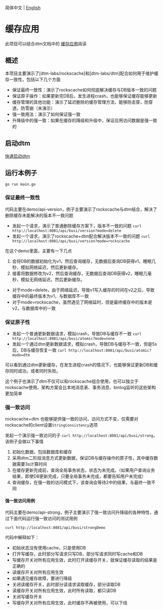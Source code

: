 简体中文 | [English](./README.md)

# 缓存应用
此项目可以结合dtm文档中的 [缓存应用](https://dtm.pub/app/cache.html)阅读

## 概述
本项目主要演示了[dtm-labs/rockscache]和[dtm-labs/dtm]配合如何用于维护缓存一致性，包括以下几个方面
- 保证最终一致性：演示了rockscache如何彻底解决缓存与DB版本一致的问题
- 保证原子操作：如果更新完DB后，发生进程crash，也能够保证缓存能够更新
- 缓存管理的其他功能：演示了延迟删除的缓存管理方法，能够防击穿，防穿透，防雪崩（未演示）
- 强一致用法：演示了如何保证强一致
- 升降级中的强一致：如果在缓存的降级和升级中，保证应用访问数据是强一致的

## 启动dtm
[快速启动dtm](https://dtm.pub/guide/install.html)

## 运行本例子
`go run main.go`

### 保证最终一致性
代码主要在demo/api-version，例子主要演示了rockscache与dtm结合，解决了删除缓存未能解决的版本不一致问题
- 发起一个请求，演示了普通删除缓存方案下，版本不一致的问题 `curl http://localhost:8081/api/busi/version?mode=delete`
- 发起一个请求，演示了rockscache+dtm配合解决版本不一致的问题 `curl http://localhost:8081/api/busi/version?mode=rockscache`

在这个demo里面，主要有一下几点
1. 会将DB的数据初始化为v1，然后查询缓存，无数据后查询DB获得v1，睡眠几秒，模拟网络延迟，然后更新缓存。
2. 接着将数据修改为v2，然后查询缓存，无数据后查询DB获得v2，睡眠几毫秒，模拟无网络延迟，然后更新缓存。

- 对于mode=delete，由于网络延迟，导致v1写入缓存的时间在v2之后，导致缓存中的最终版本为v1，与数据库不一致
- 对于mode=rockscache，虽然遇见了网络延时，但是最终缓存中的版本是v2，与数据库中的一致
### 保证原子性
- 发起一个普通更新数据请求，模拟crash，导致DB与缓存不一致 `curl http://localhost:8081/api/busi/atomic?mode=none`
- 发起一个通过dtm更新数据请求，模拟crash，导致DB与缓存不一致，但是5s后，DB与缓存恢复一致 `curl http://localhost:8081/api/busi/atomic?mode=dtm`

可以看到通过dtm更新缓存，在发生进程crash的情况下，也能够保证更新DB和缓存同时成功，或者同时失败。

这个例子也演示了dtm不仅可以和rockscache组合使用，也可以独立于rockscache使用，架构方案会比本地消息表、事务消息、binlog监听的这些架构更加简单

### 强一致访问
rockscache+dtm 也能够提供强一致的访问，访问方式不变，仅需要对rockscache的client设置`StringConsistency`选项

发起一个演示强一致访问的子 `curl http://localhost:8081/api/busi/strong`，该例子会做以下事情
1. 初始化数据，包括数据库和缓存
2. 采用dtm二阶段消息方式更新数据，保证DB与缓存操作的原子性，其中缓存数据需要3s计算时间
3. 在缓存更新完成前，查询全局事务状态，状态为未完成。（如果用户查询业务结果，即使DB更新完成，只要全局事务未完成，都要告知用户未完成）
3. 查询缓存，在强一致的访问模式下，该查询会等待2中的结果，与最终一致不同


#### 强一致访问用例
代码主要在demo/api-strong，例子主要演示了强一致访问升降级的各种特性，通过下面代码运行强一致访问的测试用例

`curl http://localhost:8081/api/busi/strongDemo`

代码中解释如下：
- 初始状态没有使用cache，只是使用DB
- 打开写缓存，此时部分写请求只写DB，部分写请求同时写cache和DB
- 写缓存开关对所有应用生效，此时打开读缓存开关，就保证缓存读取的结果是正确的
- 读缓存开关对所有应用生效
- 如果遇见缓存故障，要进行降级
- 关闭读缓存开关，此时部分读请求读取缓存，部分读取DB
- 读缓存开关对所有应用生效，此时所有读取，都只读DB
- 关闭写缓存开关
- 写缓存开关对所有应用生效，此时缓存不再被使用，可以下线
